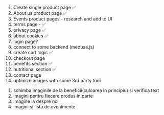 1. Create single product page ✅
2. About us product page ✅
3. Events product pages - research and add to UI
4. terms page - ✅
5. privacy page ✅
6. about cookies ✅
7. login page?
8. connect to some backend (medusa.js)
9. create cart logic ✅
10. checkout page
11. benefits section ✅
12. nutritional section ✅
13. contact page
14. optimize images with some 3rd party tool

<!-- adriana -->

1. schimba imaginile de la beneficii(culoarea in principiu) si verifica text
2. imagini pentru fiecare produs in parte
3. imagine la despre noi
4. imagini si lista de evenimente
